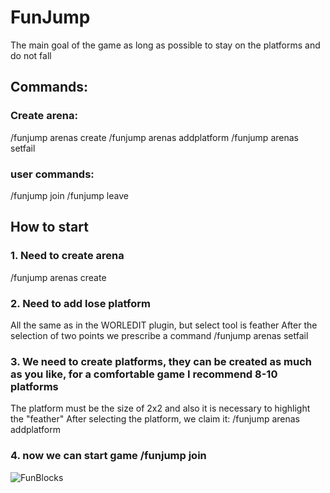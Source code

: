 # FunJump
The main goal of the game as long as possible to stay on the platforms and do not fall 

## Commands:

### Create arena:
/funjump arenas create <name>
/funjump arenas addplatform <arena-name>
/funjump arenas setfail <arena-name>

### user commands:
/funjump join <arena-name>
/funjump leave

## How to start
### 1. Need to create arena 
/funjump arenas create <name>
### 2. Need to add lose platform
All the same as in the WORLEDIT plugin, but select tool is feather
After the selection of two points we prescribe a command 
/funjump arenas setfail <arena-name>
### 3. We need to create platforms, they can be created as much as you like, for a comfortable game I recommend 8-10 platforms 
The platform must be the size of 2x2 and also it is necessary to highlight the "feather"
After selecting the platform, we claim it:
/funjump arenas addplatform <arena-name>

### 4. now we can start game /funjump join 
![FunBlocks](https://user-images.githubusercontent.com/74442571/143376484-a9e9854f-f8fd-44b7-9549-85087508398e.gif)
